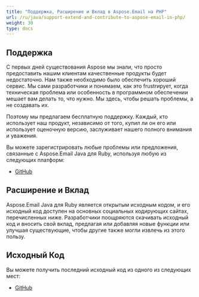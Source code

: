 ```yaml
---
title: "Поддержка, Расширение и Вклад в Aspose.Email на PHP"
url: /ru/java/support-extend-and-contribute-to-aspose-email-in-php/
weight: 30
type: docs
---
```



## **Поддержка**
С первых дней существования Aspose мы знали, что просто предоставить нашим клиентам качественные продукты будет недостаточно. Нам также необходимо было обеспечить хороший сервис. Мы сами разработчики и понимаем, как это frustrирует, когда техническая проблема или особенность в программном обеспечении мешает вам делать то, что нужно. Мы здесь, чтобы решать проблемы, а не создавать их.

Поэтому мы предлагаем бесплатную поддержку. Каждый, кто использует наш продукт, независимо от того, купил ли он его или использует оценочную версию, заслуживает нашего полного внимания и уважения.

Вы можете зарегистрировать любые проблемы или предложения, связанные с Aspose.Email Java для Ruby, используя любую из следующих платформ:

- [GitHub](https://github.com/aspose-email/Aspose.Email-for-Java/issues)
## **Расширение и Вклад**
Aspose.Email Java для Ruby является открытым исходным кодом, и его исходный код доступен на основных социальных кодирующих сайтах, перечисленных ниже. Разработчики поощряются скачивать исходный код и вносить свой вклад, предлагая или добавляя новые функции или улучшая существующие, чтобы другие также могли извлечь из этого пользу.
## **Исходный Код**
Вы можете получить последний исходный код из одного из следующих мест:

- [GitHub](https://github.com/aspose-email/Aspose.Email-for-Java/tree/master/Plugins/Aspose_Email_Java_for_PHP)